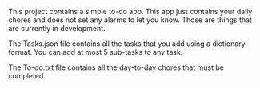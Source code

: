 This project contains a simple to-do app. This app just contains your daily chores and does not set any alarms to let you know. Those are things that are currently in development.

The Tasks.json file contains all the tasks that you add using a dictionary format. You can add at most 5 sub-tasks to any task.

The To-do.txt file contains all the day-to-day chores that must be completed.